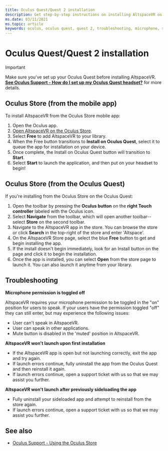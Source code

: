 ```yaml
---
title: Oculus Quest/Quest 2 installation
description: Get step-by-step instructions on installing AltspaceVR on Oculus Quest devices from the mobile app or Oculus store.
ms.date: 03/11/2021
ms.topic: article
keywords: oculus, oculus quest, quest 2, troubleshooting, microphone, support
---
```


# Oculus Quest/Quest 2 installation

> [!IMPORTANT]
> Make sure you've set up your Oculus Quest before installing AltspaceVR. **[See Oculus Support - How do I set up my Oculus Quest headset?](https://support.oculus.com/855551644803876/#faq_525406631321134)** for more details.

## Oculus Store (from the mobile app)

To install AltspaceVR from the Oculus Store mobile app:

1. Open the Oculus app.
2. [Open AltspaceVR on the Oculus Store](https://www.oculus.com/experiences/quest/2133027990157329/).
3. Select **Free** to add AltspaceVR to your library. 
4. When the Free button transitions to **Install on Oculus Quest**, select it to queue the app for installation on your device.
5. Once complete, the Install on Oculus Quest button will transition to **Start**. 
6. Select **Start** to launch the application, and then put on your headset to begin!

## Oculus Store (from the Oculus Quest)

If you're installing from the Oculus Store on the Oculus Quest:

1. Open the toolbar by pressing the **Oculus button** on the **right Touch controller** labeled with the Oculus icon.
2. Select **Navigate** from the toolbar, which will open another toolbar--select **Store** on the second toolbar.
3. Navigate to the AltspaceVR app in the store. You can browse the store or click **Search** in the top-right of the store and enter 'Altspace'.
4. On the AltspaceVR Store page, select the blue **Free** button to get and begin installing the app.
5. If the install doesn't begin immediately, look for an Install button on the page and click it to begin the installation.
6. Once the app is installed, you can select **Open** from the store page to launch it. You can also launch it anytime from your library.

## Troubleshooting

**Microphone permission is toggled off**

AltspaceVR requires your microphone permission to be toggled in the "on" position for users to speak.  If your users have the permission toggled "off" they can still enter, but may experience the following issues:

<!-- Missing image -->
<!-- oculus-permissions-denymicrophone.png -->
	
* User can't speak in AltspaceVR.
* User can speak in other applications.
* Mute button is disabled in the 'muted' position in AltspaceVR.

**AltspaceVR won't launch upon first installation**

* If the AltspaceVR app is open but not launching correctly, exit the app and try again.
* If launch errors continue, fully uninstall the app from the Oculus Quest and then reinstall it again.
* If launch errors continue, open a support ticket with us so that we may assist you further.

**AltspaceVR won't launch after previously sideloading the app**

* Fully uninstall your sideloaded app and attempt to reinstall from the store again.
* If launch errors continue, open a support ticket with us so that we may assist you further.

## See also

* [Oculus Support - Using the Oculus Store](https://support.oculus.com/414963819268125/)